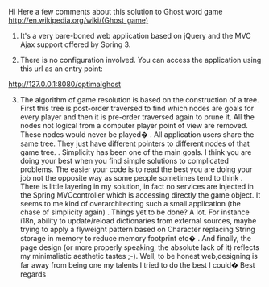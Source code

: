 Hi 
Here a few comments about this solution to Ghost word game http://en.wikipedia.org/wiki/(Ghost_game)

1) It's a very bare-boned web application based on jQuery and the MVC Ajax support offered by Spring 3. 

2) There is no configuration involved. You can access the application using this url as an entry point: 

http://127.0.0.1:8080/optimalghost 

3) The algorithm of game resolution is based on the construction of a tree. First this tree is post-order traversed to find which nodes are goals for every player and then it is pre-order 
traversed again to prune it. All the nodes not logical from a computer player point of view 
are removed. These nodes would never be played� 
. All application users share the same tree. They just have different pointers to different 
nodes of that game tree. 
. Simplicity has been one of the main goals. I think you are doing your best when you find 
simple solutions to complicated problems. The easier your code is to read the best you 
are doing your job not the opposite way as some people sometimes tend to think 
. There is little layering in my solution, in fact no services are injected in the Spring 
MVCcontroller which is accessing directly the game object. It seems to me kind of overarchitecting 
such a small application (the chase of simplicity again) 
. Things yet to be done? A lot. For instance i18n, ability to update/reload dictionaries from 
external sources, maybe trying to apply a flyweight pattern based on Character replacing 
String storage in memory to reduce memory footprint etc� 
. And finally, the page design (or more properly speaking, the absolute lack of it) reflects 
my minimalistic aesthetic tastes ;-). Well, to be honest web,designing is far away from 
being one my talents I tried to do the best I could� 
Best regards 
